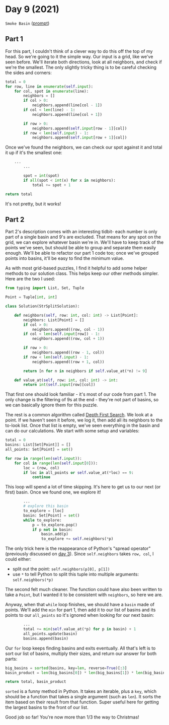 # Day 9 (2021)

`Smoke Basin` ([prompt](https://adventofcode.com/2021/day/9))

## Part 1

For this part, I couldn't think of a clever way to do this off the top of my head. So we're going to it the simple way. Our input is a grid, like we've seen before. We'll iterate both directions, look at all neighbors, and check if we're the smallest. The only slightly tricky thing is to be careful checking the sides and corners:

```py
total = 0
for row, line in enumerate(self.input):
    for col, spot in enumerate(line):
        neighbors = []
        if col > 0:
            neighbors.append(line[col - 1])
        if col < len(line) - 1:
            neighbors.append(line[col + 1])

        if row > 0:
            neighbors.append(self.input[row - 1][col])
        if row < len(self.input) - 1:
            neighbors.append(self.input[row + 1][col])
```

Once we've found the neighbors, we can check our spot against it and total it up if it's the smallest one:

```py
    ...
        ...

        spot = int(spot)
        if all(spot < int(x) for x in neighbors):
            total += spot + 1

return total
```

It's not pretty, but it works!

## Part 2

Part 2's description comes with an interesting tidbit- each number is only part of a single basin and 9's are excluded. That means for any spot on the grid, we can explore whatever basin we're in. We'll have to keep track of the points we've seen, but should be able to group and separate them easily enough. We'll be able to refactor our part 1 code too; once we've grouped points into basins, it'll be easy to find the minimum value.

As with most grid-based puzzles, I find it helpful to add some helper methods to our solution class. This helps keep our other methods simpler. Here are the two I used:

```py
from typing import List, Set, Tuple

Point = Tuple[int, int]

class Solution(StrSplitSolution):

    def neighbors(self, row: int, col: int) -> List[Point]:
        neighbors: List[Point] = []
        if col > 0:
            neighbors.append((row, col - 1))
        if col < len(self.input[row]) - 1:
            neighbors.append((row, col + 1))

        if row > 0:
            neighbors.append((row - 1, col))
        if row < len(self.input) - 1:
            neighbors.append((row + 1, col))

        return [n for n in neighbors if self.value_at(*n) != 9]

    def value_at(self, row: int, col: int) -> int:
        return int(self.input[row][col])
```

That first one should look familiar - it's most of our code from part 1. The only change is the filtering of 9s at the end - they're not part of basins, so we can basically ignore them for this puzzle.

The rest is a common algorithm called [Depth First Search](https://en.wikipedia.org/wiki/Depth-first_search). We look at a point. If we haven't seen it before, we log it, then add all its neighbors to the to-look list. Once that list is empty, we've seen everything in the basin and can do our calculations. We start with some setup and variables:

```py
total = 0
basins: List[Set[Point]] = []
all_points: Set[Point] = set()

for row in range(len(self.input)):
    for col in range(len(self.input[0])):
        loc = (row, col)
        if loc in all_points or self.value_at(*loc) == 9:
            continue
```

This loop will spend a lot of time skipping. It's here to get us to our next (or first) basin. Once we found one, we explore it!

```py
        ...
        # explore this basin
        to_explore = [loc]
        basin: Set[Point] = set()
        while to_explore:
            p = to_explore.pop()
            if p not in basin:
                basin.add(p)
                to_explore += self.neighbors(*p)
```

The only trick here is the reappearance of Python's "spread operator" (previously discussed on [day 3](https://github.com/xavdid/advent-of-code/tree/main/solutions/2021/day_3)). Since `self.neighbors` takes `row, col`, I could either:

- split out the point: `self.neighbors(p[0], p[1])`
- use `*` to tell Python to split this tuple into multiple arguments: `self.neighbors(*p)`

The second felt much cleaner. The function could have also been written to take a `Point`, but I wanted it to be consistent with `neighbors`, so here we are.

Anyway, when that `while` loop finishes, we should have a `basin` made of points. We'll add the `min` for part 1, then add it to our list of basins and its points to our `all_points` so it's ignored when looking for our next basin:

```py
        ...
        total += min(self.value_at(*p) for p in basin) + 1
        all_points.update(basin)
        basins.append(basin)
```

Our `for` loop keeps finding basins and exits eventually. All that's left is to sort our list of basins, multiply their sizes, and return our answer for both parts:

```py
big_basins = sorted(basins, key=len, reverse=True)[:3]
basin_product = len(big_basins[0]) * len(big_basins[1]) * len(big_basins[2])

return total, basin_product
```

`sorted` is a funny method in Python. It takes an iterable, plus a `key`, which should be a function that takes a single argument (such as `len`). It sorts the item based on their result from that function. Super useful here for getting the largest basins to the front of our list.

Good job so far! You're now more than 1/3 the way to Christmas!
